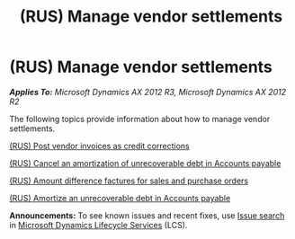 ﻿---
title: (RUS) Manage vendor settlements
TOCTitle: (RUS) Manage vendor settlements
ms:assetid: 1a67fec6-30c7-4489-831b-36272d58a771
ms:mtpsurl: https://technet.microsoft.com/en-us/library/JJ711442(v=AX.60)
ms:contentKeyID: 49387260
ms.date: 04/18/2014
mtps_version: v=AX.60
---

# (RUS) Manage vendor settlements 


_**Applies To:** Microsoft Dynamics AX 2012 R3, Microsoft Dynamics AX 2012 R2_

The following topics provide information about how to manage vendor settlements.

[(RUS) Post vendor invoices as credit corrections](rus-post-vendor-invoices-as-credit-corrections.md)

[(RUS) Cancel an amortization of unrecoverable debt in Accounts payable](rus-cancel-an-amortization-of-unrecoverable-debt-in-accounts-payable.md)

[(RUS) Amount difference factures for sales and purchase orders](rus-amount-difference-factures-for-sales-and-purchase-orders.md)

[(RUS) Amortize an unrecoverable debt in Accounts payable](rus-amortize-an-unrecoverable-debt-in-accounts-payable.md)

  
**Announcements:** To see known issues and recent fixes, use [Issue search](http://go.microsoft.com/fwlink/?linkid=389258) in [Microsoft Dynamics Lifecycle Services](http://go.microsoft.com/fwlink/?linkid=306505) (LCS).

